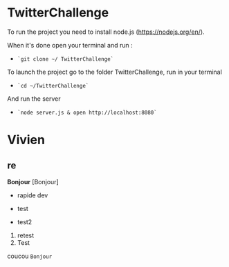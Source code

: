 # TwitterChallenge

To run the project you need to install node.js (https://nodejs.org/en/).

When it's done open your terminal and run :
*     `git clone ~/ TwitterChallenge`

To launch the project go to the folder TwitterChallenge, run in your terminal
*     `cd ~/TwitterChallenge`
   
And run the server
*     `node server.js & open http://localhost:8080`




Vivien
======

re
--

**Bonjour**
[Bonjour]
* rapide dev
+ test
- test2

1. retest
2. Test

coucou `Bonjour`
